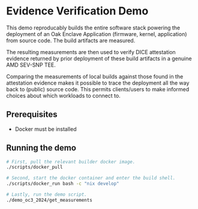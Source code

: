 # Evidence Verification Demo

This demo reproducably builds the entire software stack powering the deployment
of an Oak Enclave Application (firmware, kernel, application) from source code.
The build artifacts are measured.

The resulting measurements are then used to verify DICE attestation evidence
returned by prior deployment of these build artifacts in a genuine AMD SEV-SNP
TEE.

Comparing the measurements of local builds against those found in the
attestation evidence makes it possible to trace the deployment all the way back
to (public) source code. This permits clients/users to make informed choices
about which workloads to connect to.

## Prerequisites

- Docker must be installed

## Running the demo

```sh
# First, pull the relevant builder docker image.
./scripts/docker_pull

# Second, start the docker container and enter the build shell.
./scripts/docker_run bash -c "nix develop"

# Lastly, run the demo script.
./demo_oc3_2024/get_measurements
```

